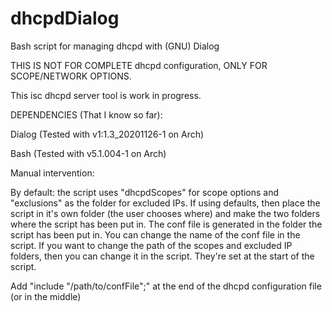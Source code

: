 # dhcpdDialog
Bash script for managing dhcpd with (GNU) Dialog

THIS IS NOT FOR COMPLETE dhcpd configuration, ONLY FOR SCOPE/NETWORK OPTIONS.

This isc dhcpd server tool is work in progress.

DEPENDENCIES (That I know so far):

Dialog (Tested with v1:1.3_20201126-1 on Arch)

Bash (Tested with v5.1.004-1 on Arch)

Manual intervention:

By default: the script uses "dhcpdScopes" for scope options and "exclusions" as the folder for excluded IPs. If using defaults, then place the script in it's own folder (the user chooses where) and make the two folders where the script has been put in. The conf file is generated in the folder the script has been put in. You can change the name of the conf file in the script. If you want to change the path of the scopes and excluded IP folders, then you can change it in the script. They're set at the start of the script.

Add "include "/path/to/confFile";" at the end of the dhcpd configuration file (or in the middle)
